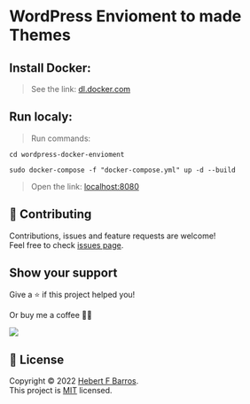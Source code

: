 # WordPress Envioment to made Themes

## Install Docker:
> See the link:
[dl.docker.com](https://docs.docker.com/get-docker/)
## Run localy:

> Run commands:

```
cd wordpress-docker-envioment
```

```
sudo docker-compose -f "docker-compose.yml" up -d --build
```

> Open the link:
[localhost:8080](http://localhost:8080)

## 🤝 Contributing

Contributions, issues and feature requests are welcome!<br />Feel free to check [issues page](issues).

## Show your support

Give a ⭐️ if this project helped you!

Or buy me a coffee 🙌🏾

<a href="https://www.buymeacoffee.com/hebertcisco">
    <img src="https://img.buymeacoffee.com/button-api/?text=Buy me a coffee&emoji=&slug=hebertcisco&button_colour=FFDD00&font_colour=000000&font_family=Inter&outline_colour=000000&coffee_colour=ffffff" />
</a>

## 📝 License

Copyright © 2022 [Hebert F Barros](https://github.com/hebertcisco).<br />
This project is [MIT](LICENSE) licensed.
